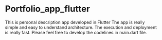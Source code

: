 # Portfolio_app_flutter
This is personal description app developed in Flutter
The app is really simple and easy to understand architecture.
The execution and deployment is really fast.
Please feel free to develop the codelines in main.dart file.
